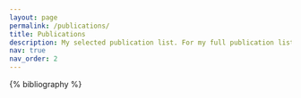 ```yaml
---
layout: page
permalink: /publications/
title: Publications
description: My selected publication list. For my full publication list, visit my Google Scholar. 
nav: true
nav_order: 2
---
```


<!-- _pages/publications.md -->
<div class="publications">

{% bibliography %}

</div>
